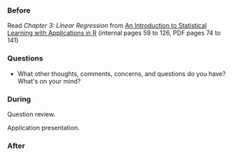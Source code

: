 ### Before

Read _Chapter 3: Linear Regression_ from [An Introduction to Statistical Learning with Applications in R](http://www-bcf.usc.edu/~gareth/ISL/ISLR%20First%20Printing.pdf) (internal pages 59 to 126, PDF pages 74 to 141)


### Questions

 * What other thoughts, comments, concerns, and questions do you have? What's on your mind?


### During

Question review.

Application presentation.


### After
